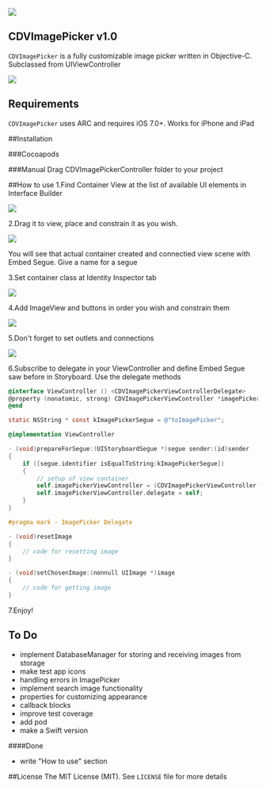 [![](images/codeveyor_logo.jpg)](https://twitter.com/Codeveyor)

## CDVImagePicker v1.0

`CDVImagePicker` is a fully customizable image picker written in Objective-C. Subclassed from UIViewController

[![](images/preview.png)](http://codeveyor.com)

## Requirements

`CDVImagePicker` uses ARC and requires iOS 7.0+. Works for iPhone and iPad

##Installation

###Cocoapods

###Manual
Drag CDVImagePickerController folder to your project 

##How to use
1.Find Container View at the list of available UI elements in Interface Builder

[![](images/1.find_container.png)](http://codeveyor.com)

2.Drag it to view, place and constrain it as you wish.

[![](images/2.drag_container.png)](http://codeveyor.com)

You will see that actual container created and connectied view scene with Embed Segue. Give a name for a segue

3.Set container class at Identity Inspector tab

[![](images/3.set_container_class.png)](http://codeveyor.com)

4.Add ImageView and buttons in order you wish and constrain them

[![](images/4.constrain_view.png)](http://codeveyor.com)

5.Don't forget to set outlets and connections

[![](images/5.set_outlets.png)](http://codeveyor.com)

6.Subscribe to delegate in your ViewController and define Embed Segue saw before in Storyboard. Use the delegate methods

``` objective-c
@interface ViewController () <CDVImagePickerViewControllerDelegate>
@property (nonatomic, strong) CDVImagePickerViewController *imagePickerViewController;
@end

static NSString * const kImagePickerSegue = @"toImagePicker";

@implementation ViewController

- (void)prepareForSegue:(UIStoryboardSegue *)segue sender:(id)sender
{
    if ([segue.identifier isEqualToString:kImagePickerSegue])
    {
        // setup of view container
        self.imagePickerViewController = (CDVImagePickerViewController *)[segue destinationViewController];
        self.imagePickerViewController.delegate = self;
    }
}

#pragma mark - ImagePicker Delegate

- (void)resetImage
{
    // code for resetting image
}

- (void)setChosenImage:(nonnull UIImage *)image
{
    // code for getting image
}
```

7.Enjoy!

## To Do

- implement DatabaseManager for storing and receiving images from storage
- make test app icons
- handling errors in ImagePicker
- implement search image functionality
- properties for customizing appearance
- callback blocks
- improve test coverage
- add pod
- make a Swift version

####Done
- write "How to use" section

##License
The MIT License (MIT). See `LICENSE` file for more details
 
